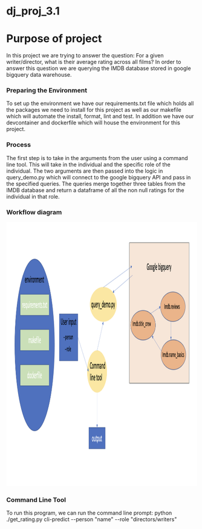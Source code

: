 # dj_proj_3.1

# Purpose of project

In this project we are trying to answer the question: For a given writer/director, what is their average rating across all films? In order to answer this question we are querying the IMDB database stored in google bigquery data warehouse. 

### Preparing the Environment

To set up the environment we have our requirements.txt file which holds all the packages we need to install for this project as well as our makefile which will automate the install, format, lint and test. In addition we have our devcontainer and dockerfile which will house the environment for this project. 

### Process

The first step is to take in the arguments from the user using a command line tool. This will take in the individual and the specific role of the individual. The two arguments are then passed into the logic in query_demo.py which will connect to the google bigquery API and pass in the specified queries. The queries merge together three tables from the IMDB database and return a dataframe of all the non null ratings for the individual in that role.


### Workflow diagram

<img width="700" img height="700" alt="proj1_diagram" src="Screen Shot 2022-11-06 at 7.53.57 PM.png">

### Command Line Tool

To run this program, we can run the command line prompt: 
python ./get_rating.py cli-predict --person "name" --role "directors/writers" 
